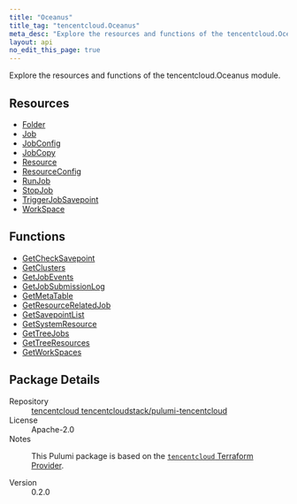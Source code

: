 ```yaml
---
title: "Oceanus"
title_tag: "tencentcloud.Oceanus"
meta_desc: "Explore the resources and functions of the tencentcloud.Oceanus module."
layout: api
no_edit_this_page: true
---
```


<!-- WARNING: this file was generated by Pulumi Docs Generator. -->
<!-- Do not edit by hand unless you're certain you know what you are doing! -->

Explore the resources and functions of the tencentcloud.Oceanus module.

<h2 id="resources">Resources</h2>
<ul class="api">
    <li><a href="folder/" title="Folder"><span class="api-symbol api-symbol--resource"></span>Folder</a></li>
    <li><a href="job/" title="Job"><span class="api-symbol api-symbol--resource"></span>Job</a></li>
    <li><a href="jobconfig/" title="JobConfig"><span class="api-symbol api-symbol--resource"></span>JobConfig</a></li>
    <li><a href="jobcopy/" title="JobCopy"><span class="api-symbol api-symbol--resource"></span>JobCopy</a></li>
    <li><a href="resource/" title="Resource"><span class="api-symbol api-symbol--resource"></span>Resource</a></li>
    <li><a href="resourceconfig/" title="ResourceConfig"><span class="api-symbol api-symbol--resource"></span>ResourceConfig</a></li>
    <li><a href="runjob/" title="RunJob"><span class="api-symbol api-symbol--resource"></span>RunJob</a></li>
    <li><a href="stopjob/" title="StopJob"><span class="api-symbol api-symbol--resource"></span>StopJob</a></li>
    <li><a href="triggerjobsavepoint/" title="TriggerJobSavepoint"><span class="api-symbol api-symbol--resource"></span>TriggerJobSavepoint</a></li>
    <li><a href="workspace/" title="WorkSpace"><span class="api-symbol api-symbol--resource"></span>WorkSpace</a></li>
</ul>

<h2 id="functions">Functions</h2>
<ul class="api">
    <li><a href="getchecksavepoint/" title="GetCheckSavepoint"><span class="api-symbol api-symbol--function"></span>GetCheckSavepoint</a></li>
    <li><a href="getclusters/" title="GetClusters"><span class="api-symbol api-symbol--function"></span>GetClusters</a></li>
    <li><a href="getjobevents/" title="GetJobEvents"><span class="api-symbol api-symbol--function"></span>GetJobEvents</a></li>
    <li><a href="getjobsubmissionlog/" title="GetJobSubmissionLog"><span class="api-symbol api-symbol--function"></span>GetJobSubmissionLog</a></li>
    <li><a href="getmetatable/" title="GetMetaTable"><span class="api-symbol api-symbol--function"></span>GetMetaTable</a></li>
    <li><a href="getresourcerelatedjob/" title="GetResourceRelatedJob"><span class="api-symbol api-symbol--function"></span>GetResourceRelatedJob</a></li>
    <li><a href="getsavepointlist/" title="GetSavepointList"><span class="api-symbol api-symbol--function"></span>GetSavepointList</a></li>
    <li><a href="getsystemresource/" title="GetSystemResource"><span class="api-symbol api-symbol--function"></span>GetSystemResource</a></li>
    <li><a href="gettreejobs/" title="GetTreeJobs"><span class="api-symbol api-symbol--function"></span>GetTreeJobs</a></li>
    <li><a href="gettreeresources/" title="GetTreeResources"><span class="api-symbol api-symbol--function"></span>GetTreeResources</a></li>
    <li><a href="getworkspaces/" title="GetWorkSpaces"><span class="api-symbol api-symbol--function"></span>GetWorkSpaces</a></li>
</ul>

<h2 id="package-details">Package Details</h2>
<dl class="package-details">
	<dt>Repository</dt>
	<dd><a href="https://github.com/tencentcloudstack/pulumi-tencentcloud">tencentcloud tencentcloudstack/pulumi-tencentcloud</a></dd>
	<dt>License</dt>
	<dd>Apache-2.0</dd>
	<dt>Notes</dt>
	<dd><p>This Pulumi package is based on the <a href="https://github.com/tencentcloudstack/terraform-provider-tencentcloud"><code>tencentcloud</code> Terraform Provider</a>.</p>
</dd>
	<dt>Version</dt>
	<dd>0.2.0</dd>
</dl>

